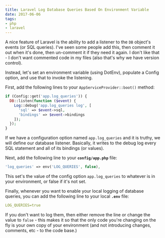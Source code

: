 ```yaml
---
title: Laravel Log Database Queries Based On Environment Variable
date: 2017-06-06
tags:
- php
- laravel
---
```

A nice feature of Laravel is the ability to add a listener to the `DB` object's events (or SQL queries).  I've seen some people add this, then comment it out when it's done, then un-comment it if they need it again.  I don't like that - I don't want commented code in my files (also that's why we have version control).  

<!--more-->

Instead, let's set an environment variable (using DotEnv), populate a Config option, and use that to invoke the listening.

First, add the following lines to your `AppServiceProvider::boot()` method:

```php
if (Config::get('app.log_queries')) {
  DB::listen(function ($event) {
    Log::debug('app.log_queries log', [
      'sql' => $event->sql, 
      'bindings' => $event->bindings
    ]);
  });
}
```

If we have a configuration option named `app.log_queries` and it is truthy, we will define our database listener.  Basically, it writes to the debug log every SQL statement and all of its bindings (or values).

Next, add the following line to your **`config/app.php`** file:

```php
'log_queries' => env('LOG_QUERIES', false),
```

This set's the value of the config option `app.log_queries` to whatever is in your environment, or false if it's not set. 

Finally, whenever you want to enable your local logging of database queries, you can add the following line to your local **`.env`** file:

```yml
LOG_QUERIES=true
```

If you don't want to log them, then either remove the line or change the value to `false` - this makes it so that the only code you're changing on the fly is your own copy of your environment (and not introducing changes, comments, etc - to the code base.)